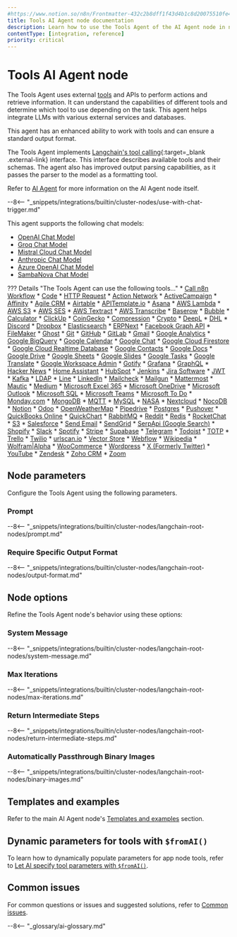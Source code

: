 ```yaml
---
#https://www.notion.so/n8n/Frontmatter-432c2b8dff1f43d4b1c8d20075510fe4
title: Tools AI Agent node documentation
description: Learn how to use the Tools Agent of the AI Agent node in n8n. Follow technical documentation to integrate the Tools Agent into your workflows.
contentType: [integration, reference]
priority: critical
---
```


# Tools AI Agent node

The Tools Agent uses external [tools](/glossary.md#ai-tool) and APIs to perform actions and retrieve information. It can understand the capabilities of different tools and determine which tool to use depending on the task. This agent helps integrate LLMs with various external services and databases.

This agent has an enhanced ability to work with tools and can ensure a standard output format.

The Tools Agent implements [Langchain's tool calling](https://js.langchain.com/docs/concepts/tool_calling/){:target=_blank .external-link} interface. This interface describes available tools and their schemas. The agent also has improved output parsing capabilities, as it passes the parser to the model as a formatting tool.

Refer to [AI Agent](/integrations/builtin/cluster-nodes/root-nodes/n8n-nodes-langchain.agent/index.md) for more information on the AI Agent node itself.

--8<-- "_snippets/integrations/builtin/cluster-nodes/use-with-chat-trigger.md"

This agent supports the following chat models:

* [OpenAI Chat Model](/integrations/builtin/cluster-nodes/sub-nodes/n8n-nodes-langchain.lmchatopenai/index.md)
* [Groq Chat Model](/integrations/builtin/cluster-nodes/sub-nodes/n8n-nodes-langchain.lmchatgroq.md)
* [Mistral Cloud Chat Model](/integrations/builtin/cluster-nodes/sub-nodes/n8n-nodes-langchain.lmchatmistralcloud.md)
* [Anthropic Chat Model](/integrations/builtin/cluster-nodes/sub-nodes/n8n-nodes-langchain.lmchatanthropic.md)
* [Azure OpenAI Chat Model](/integrations/builtin/cluster-nodes/sub-nodes/n8n-nodes-langchain.lmchatazureopenai.md)
* [SambaNova Chat Model](/integrations/builtin/cluster-nodes/sub-nodes/n8n-nodes-langchain.lmchatsambanova.md)

??? Details "The Tools Agent can use the following tools..."
    * [Call n8n Workflow](/integrations/builtin/cluster-nodes/sub-nodes/n8n-nodes-langchain.toolworkflow.md)
    * [Code](/integrations/builtin/cluster-nodes/sub-nodes/n8n-nodes-langchain.toolcode.md)
    * [HTTP Request](/integrations/builtin/cluster-nodes/sub-nodes/n8n-nodes-langchain.toolhttprequest.md)
    * [Action Network](/integrations/builtin/app-nodes/n8n-nodes-base.actionnetwork.md)
    * [ActiveCampaign](/integrations/builtin/app-nodes/n8n-nodes-base.activecampaign.md)
    * [Affinity](/integrations/builtin/app-nodes/n8n-nodes-base.affinity.md)
    * [Agile CRM](/integrations/builtin/app-nodes/n8n-nodes-base.agilecrm.md)
    * [Airtable](/integrations/builtin/app-nodes/n8n-nodes-base.airtable/index.md)
    * [APITemplate.io](/integrations/builtin/app-nodes/n8n-nodes-base.apitemplateio.md)
    * [Asana](/integrations/builtin/app-nodes/n8n-nodes-base.asana.md)
    * [AWS Lambda](/integrations/builtin/app-nodes/n8n-nodes-base.awslambda.md)
    * [AWS S3](/integrations/builtin/app-nodes/n8n-nodes-base.awss3.md)
    * [AWS SES](/integrations/builtin/app-nodes/n8n-nodes-base.awsses.md)
    * [AWS Textract](/integrations/builtin/app-nodes/n8n-nodes-base.awstextract.md)
    * [AWS Transcribe](/integrations/builtin/app-nodes/n8n-nodes-base.awstranscribe.md)
    * [Baserow](/integrations/builtin/app-nodes/n8n-nodes-base.baserow.md)
    * [Bubble](/integrations/builtin/app-nodes/n8n-nodes-base.bubble.md)
    * [Calculator](/integrations/builtin/cluster-nodes/sub-nodes/n8n-nodes-langchain.toolcalculator.md)
    * [ClickUp](/integrations/builtin/app-nodes/n8n-nodes-base.clickup.md)
    * [CoinGecko](/integrations/builtin/app-nodes/n8n-nodes-base.coingecko.md)
    * [Compression](/integrations/builtin/core-nodes/n8n-nodes-base.compression.md)
    * [Crypto](/integrations/builtin/core-nodes/n8n-nodes-base.crypto.md)
    * [DeepL](/integrations/builtin/app-nodes/n8n-nodes-base.deepl.md)
    * [DHL](/integrations/builtin/app-nodes/n8n-nodes-base.dhl.md)
    * [Discord](/integrations/builtin/app-nodes/n8n-nodes-base.discord/index.md)
    * [Dropbox](/integrations/builtin/app-nodes/n8n-nodes-base.dropbox.md)
    * [Elasticsearch](/integrations/builtin/app-nodes/n8n-nodes-base.elasticsearch.md)
    * [ERPNext](/integrations/builtin/app-nodes/n8n-nodes-base.erpnext.md)
    * [Facebook Graph API](/integrations/builtin/app-nodes/n8n-nodes-base.facebookgraphapi.md)
    * [FileMaker](/integrations/builtin/app-nodes/n8n-nodes-base.filemaker.md)
    * [Ghost](/integrations/builtin/app-nodes/n8n-nodes-base.ghost.md)
    * [Git](/integrations/builtin/core-nodes/n8n-nodes-base.git.md)
    * [GitHub](/integrations/builtin/app-nodes/n8n-nodes-base.github.md)
    * [GitLab](/integrations/builtin/app-nodes/n8n-nodes-base.gitlab.md)
    * [Gmail](/integrations/builtin/app-nodes/n8n-nodes-base.gmail/index.md)
    * [Google Analytics](/integrations/builtin/app-nodes/n8n-nodes-base.googleanalytics.md)
    * [Google BigQuery](/integrations/builtin/app-nodes/n8n-nodes-base.googlebigquery.md)
    * [Google Calendar](/integrations/builtin/app-nodes/n8n-nodes-base.googlecalendar/index.md)
    * [Google Chat](/integrations/builtin/app-nodes/n8n-nodes-base.googlechat.md)
    * [Google Cloud Firestore](/integrations/builtin/app-nodes/n8n-nodes-base.googlecloudfirestore.md)
    * [Google Cloud Realtime Database](/integrations/builtin/app-nodes/n8n-nodes-base.googlecloudrealtimedatabase.md)
    * [Google Contacts](/integrations/builtin/app-nodes/n8n-nodes-base.googlecontacts.md)
    * [Google Docs](/integrations/builtin/app-nodes/n8n-nodes-base.googledocs.md)
    * [Google Drive](/integrations/builtin/app-nodes/n8n-nodes-base.googledrive/index.md)
    * [Google Sheets](/integrations/builtin/app-nodes/n8n-nodes-base.googlesheets/index.md)
    * [Google Slides](/integrations/builtin/app-nodes/n8n-nodes-base.googleslides.md)
    * [Google Tasks](/integrations/builtin/app-nodes/n8n-nodes-base.googletasks.md)
    * [Google Translate](/integrations/builtin/app-nodes/n8n-nodes-base.googletranslate.md)
    * [Google Workspace Admin](/integrations/builtin/app-nodes/n8n-nodes-base.gsuiteadmin.md)
    * [Gotify](/integrations/builtin/app-nodes/n8n-nodes-base.gotify.md)
    * [Grafana](/integrations/builtin/app-nodes/n8n-nodes-base.grafana.md)
    * [GraphQL](/integrations/builtin/core-nodes/n8n-nodes-base.graphql.md)
    * [Hacker News](/integrations/builtin/app-nodes/n8n-nodes-base.hackernews.md)
    * [Home Assistant](/integrations/builtin/app-nodes/n8n-nodes-base.homeassistant.md)
    * [HubSpot](/integrations/builtin/app-nodes/n8n-nodes-base.hubspot.md)
    * [Jenkins](/integrations/builtin/app-nodes/n8n-nodes-base.jenkins.md)
    * [Jira Software](/integrations/builtin/app-nodes/n8n-nodes-base.jira.md)
    * [JWT](/integrations/builtin/core-nodes/n8n-nodes-base.jwt.md)
    * [Kafka](/integrations/builtin/app-nodes/n8n-nodes-base.kafka.md)
    * [LDAP](/integrations/builtin/core-nodes/n8n-nodes-base.ldap.md)
    * [Line](/integrations/builtin/app-nodes/n8n-nodes-base.line.md)
    * [LinkedIn](/integrations/builtin/app-nodes/n8n-nodes-base.linkedin.md)
    * [Mailcheck](/integrations/builtin/app-nodes/n8n-nodes-base.mailcheck.md)
    * [Mailgun](/integrations/builtin/app-nodes/n8n-nodes-base.mailgun.md)
    * [Mattermost](/integrations/builtin/app-nodes/n8n-nodes-base.mattermost.md)
    * [Mautic](/integrations/builtin/app-nodes/n8n-nodes-base.mautic.md)
    * [Medium](/integrations/builtin/app-nodes/n8n-nodes-base.medium.md)
    * [Microsoft Excel 365](/integrations/builtin/app-nodes/n8n-nodes-base.microsoftexcel.md)
    * [Microsoft OneDrive](/integrations/builtin/app-nodes/n8n-nodes-base.microsoftonedrive.md)
    * [Microsoft Outlook](/integrations/builtin/app-nodes/n8n-nodes-base.microsoftoutlook.md)
    * [Microsoft SQL](/integrations/builtin/app-nodes/n8n-nodes-base.microsoftsql.md)
    * [Microsoft Teams](/integrations/builtin/app-nodes/n8n-nodes-base.microsoftteams.md)
    * [Microsoft To Do](/integrations/builtin/app-nodes/n8n-nodes-base.microsofttodo.md)
    * [Monday.com](/integrations/builtin/app-nodes/n8n-nodes-base.mondaycom.md)
    * [MongoDB](/integrations/builtin/app-nodes/n8n-nodes-base.mongodb.md)
    * [MQTT](/integrations/builtin/app-nodes/n8n-nodes-base.mqtt.md)
    * [MySQL](/integrations/builtin/app-nodes/n8n-nodes-base.mysql/index.md)
    * [NASA](/integrations/builtin/app-nodes/n8n-nodes-base.nasa.md)
    * [Nextcloud](/integrations/builtin/app-nodes/n8n-nodes-base.nextcloud.md)
    * [NocoDB](/integrations/builtin/app-nodes/n8n-nodes-base.nocodb.md)
    * [Notion](/integrations/builtin/app-nodes/n8n-nodes-base.notion/index.md)
    * [Odoo](/integrations/builtin/app-nodes/n8n-nodes-base.odoo.md)
    * [OpenWeatherMap](/integrations/builtin/app-nodes/n8n-nodes-base.openweathermap.md)
    * [Pipedrive](/integrations/builtin/app-nodes/n8n-nodes-base.pipedrive.md)
    * [Postgres](/integrations/builtin/app-nodes/n8n-nodes-base.postgres/index.md)
    * [Pushover](/integrations/builtin/app-nodes/n8n-nodes-base.pushover.md)
    * [QuickBooks Online](/integrations/builtin/app-nodes/n8n-nodes-base.quickbooks.md)
    * [QuickChart](/integrations/builtin/app-nodes/n8n-nodes-base.quickchart.md)
    * [RabbitMQ](/integrations/builtin/app-nodes/n8n-nodes-base.rabbitmq.md)
    * [Reddit](/integrations/builtin/app-nodes/n8n-nodes-base.reddit.md)
    * [Redis](/integrations/builtin/app-nodes/n8n-nodes-base.redis.md)
    * [RocketChat](/integrations/builtin/app-nodes/n8n-nodes-base.rocketchat.md)
    * [S3](/integrations/builtin/app-nodes/n8n-nodes-base.s3.md)
    * [Salesforce](/integrations/builtin/app-nodes/n8n-nodes-base.salesforce.md)
    * [Send Email](/integrations/builtin/core-nodes/n8n-nodes-base.sendemail.md)
    * [SendGrid](/integrations/builtin/app-nodes/n8n-nodes-base.sendgrid.md)
    * [SerpApi (Google Search)](/integrations/builtin/cluster-nodes/sub-nodes/n8n-nodes-langchain.toolserpapi.md)
    * [Shopify](/integrations/builtin/app-nodes/n8n-nodes-base.shopify.md)
    * [Slack](/integrations/builtin/app-nodes/n8n-nodes-base.slack.md)
    * [Spotify](/integrations/builtin/app-nodes/n8n-nodes-base.spotify.md)
    * [Stripe](/integrations/builtin/app-nodes/n8n-nodes-base.stripe.md)
    * [Supabase](/integrations/builtin/app-nodes/n8n-nodes-base.supabase/index.md)
    * [Telegram](/integrations/builtin/app-nodes/n8n-nodes-base.telegram/index.md)
    * [Todoist](/integrations/builtin/app-nodes/n8n-nodes-base.todoist.md)
    * [TOTP](/integrations/builtin/core-nodes/n8n-nodes-base.totp.md)
    * [Trello](/integrations/builtin/app-nodes/n8n-nodes-base.trello.md)
    * [Twilio](/integrations/builtin/app-nodes/n8n-nodes-base.twilio.md)
    * [urlscan.io](/integrations/builtin/app-nodes/n8n-nodes-base.urlscanio.md)
    * [Vector Store](/integrations/builtin/cluster-nodes/sub-nodes/n8n-nodes-langchain.toolvectorstore.md)
    * [Webflow](/integrations/builtin/app-nodes/n8n-nodes-base.webflow.md)
    * [Wikipedia](/integrations/builtin/cluster-nodes/sub-nodes/n8n-nodes-langchain.toolwikipedia.md)
    * [Wolfram|Alpha](/integrations/builtin/cluster-nodes/sub-nodes/n8n-nodes-langchain.toolwolframalpha.md)
    * [WooCommerce](/integrations/builtin/app-nodes/n8n-nodes-base.woocommerce.md)
    * [Wordpress](/integrations/builtin/app-nodes/n8n-nodes-base.wordpress.md)
    * [X (Formerly Twitter)](/integrations/builtin/app-nodes/n8n-nodes-base.twitter.md)
    * [YouTube](/integrations/builtin/app-nodes/n8n-nodes-base.youtube.md)
    * [Zendesk](/integrations/builtin/app-nodes/n8n-nodes-base.zendesk.md)
    * [Zoho CRM](/integrations/builtin/app-nodes/n8n-nodes-base.zohocrm.md)
    * [Zoom](/integrations/builtin/app-nodes/n8n-nodes-base.zoom.md)

## Node parameters

Configure the Tools Agent using the following parameters.

### Prompt

--8<-- "_snippets/integrations/builtin/cluster-nodes/langchain-root-nodes/prompt.md"

### Require Specific Output Format

--8<-- "_snippets/integrations/builtin/cluster-nodes/langchain-root-nodes/output-format.md"

## Node options

Refine the Tools Agent node's behavior using these options:

### System Message 

--8<-- "_snippets/integrations/builtin/cluster-nodes/langchain-root-nodes/system-message.md"

### Max Iterations

--8<-- "_snippets/integrations/builtin/cluster-nodes/langchain-root-nodes/max-iterations.md"

### Return Intermediate Steps

--8<-- "_snippets/integrations/builtin/cluster-nodes/langchain-root-nodes/return-intermediate-steps.md"

<!-- vale off -->
### Automatically Passthrough Binary Images
<!-- vale on -->

--8<-- "_snippets/integrations/builtin/cluster-nodes/langchain-root-nodes/binary-images.md"

## Templates and examples

Refer to the main AI Agent node's [Templates and examples](/integrations/builtin/cluster-nodes/root-nodes/n8n-nodes-langchain.agent/index.md#templates-and-examples) section.

## Dynamic parameters for tools with `$fromAI()`

To learn how to dynamically populate parameters for app node tools, refer to [Let AI specify tool parameters with `$fromAI()`](/advanced-ai/examples/using-the-fromai-function.md).

## Common issues

For common questions or issues and suggested solutions, refer to [Common issues](/integrations/builtin/cluster-nodes/root-nodes/n8n-nodes-langchain.agent/common-issues.md).

--8<-- "_glossary/ai-glossary.md"
